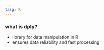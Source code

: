 ```yaml
---
tasg: R
---
```


### what is dply? 
- library for data manipulation in R
- ensures data reliability and fast processing
